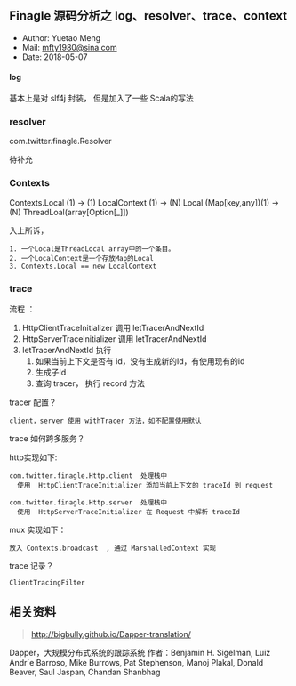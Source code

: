## Finagle 源码分析之 log、resolver、trace、context

- Author: Yuetao Meng
- Mail: mfty1980@sina.com
- Date: 2018-05-07




#### log

基本上是对 slf4j 封装， 但是加入了一些 Scala的写法



### resolver

com.twitter.finagle.Resolver

待补充

### Contexts


Contexts.Local (1) ->
(1) LocalContext (1) ->
(N) Local (Map[key,any])(1) ->
(N) ThreadLoal(array[Option[_]])

入上所诉，

```
1. 一个Local是ThreadLocal array中的一个条目。
2. 一个LocalContext是一个存放Map的Local
3. Contexts.Local == new LocalContext
```

### trace


流程 ：

1. HttpClientTraceInitializer 调用 letTracerAndNextId
2. HttpServerTraceInitializer 调用 letTracerAndNextId
3. letTracerAndNextId  执行
      1. 如果当前上下文是否有 id，没有生成新的Id，有使用现有的id
      2. 生成子Id
      3. 查询 tracer， 执行 record 方法

tracer 配置？

```
client，server 使用 withTracer 方法，如不配置使用默认
```

trace 如何跨多服务？

http实现如下:

```
com.twitter.finagle.Http.client  处理栈中
  使用  HttpClientTraceInitializer 添加当前上下文的 traceId 到 request

com.twitter.finagle.Http.server  处理栈中
  使用  HttpServerTraceInitializer 在 Request 中解析 traceId
```

mux 实现如下：

```
放入 Contexts.broadcast  , 通过 MarshalledContext 实现
```

trace 记录？

```
ClientTracingFilter
```


## 相关资料

> http://bigbully.github.io/Dapper-translation/
>
Dapper，大规模分布式系统的跟踪系统
作者：Benjamin H. Sigelman, Luiz Andr´e Barroso, Mike Burrows, Pat Stephenson, Manoj Plakal, Donald Beaver, Saul Jaspan, Chandan Shanbhag
